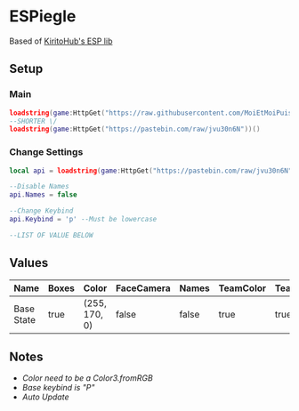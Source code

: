 # ESPiegle

Based of [KiritoHub's ESP lib](https://v3rmillion.net/showthread.php?tid=1088719)

## Setup

### Main

```lua
loadstring(game:HttpGet("https://raw.githubusercontent.com/MoiEtMoiPuisMoi/RBX_Scripts/main/scripts/esp/main.lua"))()
--SHORTER \/
loadstring(game:HttpGet("https://pastebin.com/raw/jvu30n6N"))()
```

### Change Settings

```lua
local api = loadstring(game:HttpGet("https://pastebin.com/raw/jvu30n6N"))()

--Disable Names
api.Names = false

--Change Keybind
api.Keybind = 'p' --Must be lowercase

--LIST OF VALUE BELOW

```


## Values

Name | Boxes | Color | FaceCamera | Names | TeamColor | TeamMates | Players |
--- | --- | --- | --- |--- |--- |--- |--- |
Base State | true | (255, 170, 0) | false | false | true | true | true |


## Notes
* _Color need to be a Color3.fromRGB_
* _Base keybind is "P"_
* _Auto Update_
